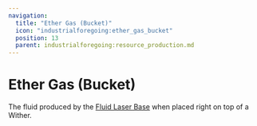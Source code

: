 ```yaml
---
navigation:
  title: "Ether Gas (Bucket)"
  icon: "industrialforegoing:ether_gas_bucket"
  position: 13
  parent: industrialforegoing:resource_production.md
---
```


# Ether Gas (Bucket)

The fluid produced by the [Fluid Laser Base](./fluid_laser_base.md) when placed right on top of a Wither.

